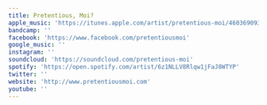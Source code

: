 ```yaml
---
title: Pretentious, Moi?
apple_music: 'https://itunes.apple.com/artist/pretentious-moi/460369093'
bandcamp: ''
facebook: 'https://www.facebook.com/pretentiousmoi'
google_music: ''
instagram: ''
soundcloud: 'https://soundcloud.com/pretentious-moi'
spotify: 'https://open.spotify.com/artist/6z1NLLV8Rlqw1jFaJ8WTYP'
twitter: ''
website: 'http://www.pretentiousmoi.com'
youtube: ''
---
```

